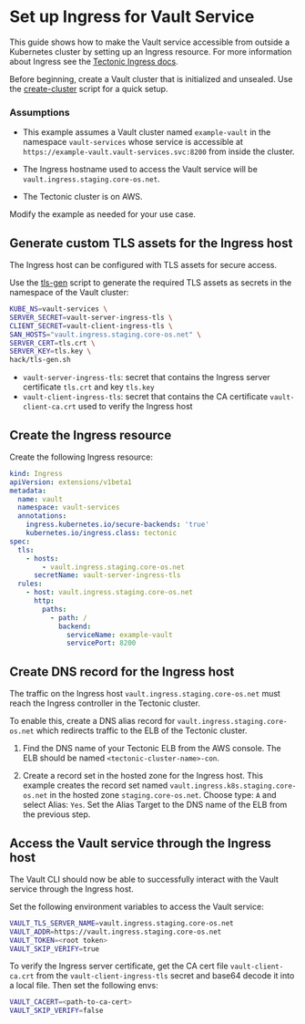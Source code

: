 # Set up Ingress for Vault Service

This guide shows how to make the Vault service accessible from outside a Kubernetes cluster by setting up an Ingress resource. For more information about Ingress see the [Tectonic Ingress docs][tectonic-ingress-docs].

Before beginning, create a Vault cluster that is initialized and unsealed. Use the [create-cluster][create-cluster] script for a quick setup.

### Assumptions

* This example assumes a Vault cluster named `example-vault` in the namespace `vault-services` whose service is accessible at `https://example-vault.vault-services.svc:8200` from inside the cluster.

* The Ingress hostname used to access the Vault service will be `vault.ingress.staging.core-os.net`.

* The Tectonic cluster is on AWS.

Modify the example as needed for your use case.

## Generate custom TLS assets for the Ingress host

The Ingress host can be configured with TLS assets for secure access.

Use the [tls-gen][tls-gen] script to generate the required TLS assets as secrets in the namespace of the Vault cluster:

```sh
KUBE_NS=vault-services \
SERVER_SECRET=vault-server-ingress-tls \
CLIENT_SECRET=vault-client-ingress-tls \
SAN_HOSTS="vault.ingress.staging.core-os.net" \
SERVER_CERT=tls.crt \
SERVER_KEY=tls.key \
hack/tls-gen.sh
```

* `vault-server-ingress-tls`: secret that contains the Ingress server certificate `tls.crt` and key `tls.key`
* `vault-client-ingress-tls`: secret that contains the CA certificate `vault-client-ca.crt` used to verify the Ingress host

## Create the Ingress resource

Create the following Ingress resource:

```yaml
kind: Ingress
apiVersion: extensions/v1beta1
metadata:
  name: vault
  namespace: vault-services
  annotations:
    ingress.kubernetes.io/secure-backends: 'true'
    kubernetes.io/ingress.class: tectonic
spec:
  tls:
    - hosts:
        - vault.ingress.staging.core-os.net
      secretName: vault-server-ingress-tls
  rules:
    - host: vault.ingress.staging.core-os.net
      http:
        paths:
          - path: /
            backend:
              serviceName: example-vault
              servicePort: 8200
```

## Create DNS record for the Ingress host

The traffic on the Ingress host `vault.ingress.staging.core-os.net` must reach the Ingress controller in the Tectonic cluster.

To enable this, create a DNS alias record for `vault.ingress.staging.core-os.net` which redirects traffic to the ELB of the Tectonic cluster.

1. Find the DNS name of your Tectonic ELB from the AWS console. The ELB should be named `<tectonic-cluster-name>-con`.

2. Create a record set in the hosted zone for the Ingress host. This example creates the record set named `vault.ingress.k8s.staging.core-os.net` in the hosted zone `staging.core-os.net`. Choose type: `A` and select Alias: `Yes`. Set the Alias Target to the DNS name of the ELB from the previous step.

## Access the Vault service through the Ingress host

The Vault CLI should now be able to successfully interact with the Vault service through the Ingress host.

Set the following environment variables to access the Vault service:

```sh
VAULT_TLS_SERVER_NAME=vault.ingress.staging.core-os.net
VAULT_ADDR=https://vault.ingress.staging.core-os.net
VAULT_TOKEN=<root token>
VAULT_SKIP_VERIFY=true
```

To verify the Ingress server certificate, get the CA cert file `vault-client-ca.crt` from the `vault-client-ingress-tls` secret and base64 decode it into a local file. Then set the following envs:

```sh
VAULT_CACERT=<path-to-ca-cert>
VAULT_SKIP_VERIFY=false
```


[tectonic-ingress-docs]: https://coreos.com/tectonic/docs/latest/admin/ingress.html
[create-cluster]: ../../hack/helper/create-cluster.sh
[tls-gen]: ../../tls-gen.sh
